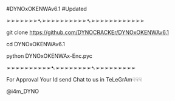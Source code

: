 #DYNOxOKENWAv6.1
#Updated

➢➢➢➢➢➢➢➴➢➢➢➢➢➢➢➢➢➢➴➢➢➢➢➢➢➢➢➢➢➢➢


git clone https://github.com/DYNOCRACKEr/DYNOxOKENWAv6.1


cd DYNOxOKENWAv6.1


python DYNOxOKENWAx-Enc.pyc


➢➢➢➢➢➢➢➢➢➢➷➢➢➢➢➢➢➢➢➴➢➢➢➢➢➢➢➢➢

For Approval Your Id send Chat to us in TeLeGrAm☟☟☟

@i4m_DYNO
